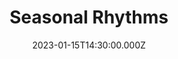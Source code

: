 ---
video:
  type: vimeo
  id: 789807322
speaker:
  permalink: mitchell-mcnaney
  name: Mitchell McNaney
title: Seasonal Rhythms
image: https://i.imgur.com/vo3vB0I.png
date: 2023-01-15T14:30:00.000Z
---